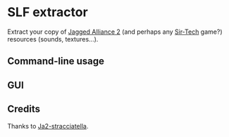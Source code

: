 # SLF extractor

Extract your copy of [Jagged Alliance 2](https://it.wikipedia.org/wiki/Jagged_Alliance_2) (and perhaps any [Sir-Tech](https://en.wikipedia.org/wiki/Sir-Tech) game?) resources (sounds, textures...).

## Command-line usage

## GUI

## Credits

Thanks to [Ja2-stracciatella](https://github.com/ja2-stracciatella).
